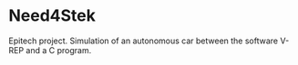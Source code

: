 # Need4Stek
Epitech project. Simulation of an autonomous car between the software V-REP and a C program.
